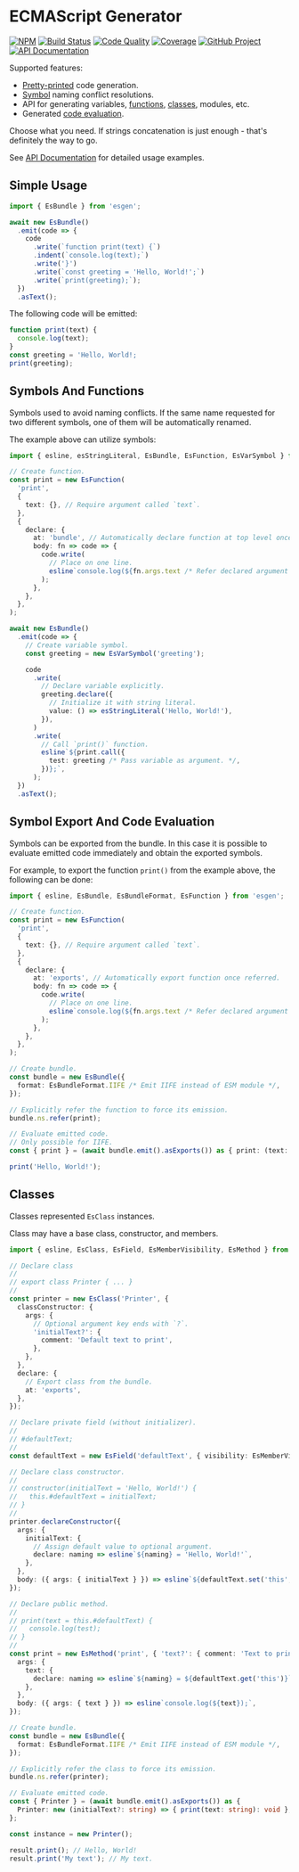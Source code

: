 # ECMAScript Generator

[![NPM][npm-image]][npm-url]
[![Build Status][build-status-img]][build-status-link]
[![Code Quality][quality-img]][quality-link]
[![Coverage][coverage-img]][coverage-link]
[![GitHub Project][github-image]][github-url]
[![API Documentation][api-docs-image]][api documentation]

Supported features:

- [Pretty-printed] code generation.
- [Symbol] naming conflict resolutions.
- API for generating variables, [functions], [classes], modules, etc.
- Generated [code evaluation].

Choose what you need. If strings concatenation is just enough - that's definitely the way to go.

See [API Documentation] for detailed usage examples.

[npm-image]: https://img.shields.io/npm/v/esgen.svg?logo=npm
[npm-url]: https://www.npmjs.com/package/esgen
[build-status-img]: https://github.com/run-z/esgen/workflows/Build/badge.svg
[build-status-link]: https://github.com/run-z/esgen/actions?query=workflow:Build
[quality-img]: https://app.codacy.com/project/badge/Grade/da92c27a5c3445c58dfa346b1307cb85
[quality-link]: https://app.codacy.com/gh/run-z/esgen/dashboard?utm_source=gh&utm_medium=referral&utm_content=&utm_campaign=Badge_grade
[coverage-img]: https://app.codacy.com/project/badge/Coverage/da92c27a5c3445c58dfa346b1307cb85
[coverage-link]: https://www.codacy.com/gh/run-z/esgen/dashboard?utm_source=github.com&utm_medium=referral&utm_content=run-z/esgen&utm_campaign=Badge_Coverage
[github-image]: https://img.shields.io/static/v1?logo=github&label=GitHub&message=project&color=informational
[github-url]: https://github.com/run-z/esgen
[api-docs-image]: https://img.shields.io/static/v1?logo=typescript&label=API&message=docs&color=informational
[API documentation]: https://run-z.github.io/esgen/
[explanation]: https://github.com/run-z/esgen/blob/master/doc/explanation.md
[URI charge]: https://github.com/run-z/esgen/blob/master/doc/uri-charge-format.md

## Simple Usage

[pretty-printed]: #simple-usage

```typescript
import { EsBundle } from 'esgen';

await new EsBundle()
  .emit(code => {
    code
      .write(`function print(text) {`)
      .indent(`console.log(text);`)
      .write('}')
      .write(`const greeting = 'Hello, World!';`)
      .write(`print(greeting);`);
  })
  .asText();
```

The following code will be emitted:

```javascript
function print(text) {
  console.log(text);
}
const greeting = 'Hello, World!;
print(greeting);
```

## Symbols And Functions

[symbol]: #symbols-and-functions
[functions]: #symbols-and-functions

Symbols used to avoid naming conflicts. If the same name requested for two different symbols, one of them will be
automatically renamed.

The example above can utilize symbols:

```typescript
import { esline, esStringLiteral, EsBundle, EsFunction, EsVarSymbol } from 'esgen';

// Create function.
const print = new EsFunction(
  'print',
  {
    text: {}, // Require argument called `text`.
  },
  {
    declare: {
      at: 'bundle', // Automatically declare function at top level once referred.
      body: fn => code => {
        code.write(
          // Place on one line.
          esline`console.log(${fn.args.text /* Refer declared argument symbol */});`,
        );
      },
    },
  },
);

await new EsBundle()
  .emit(code => {
    // Create variable symbol.
    const greeting = new EsVarSymbol('greeting');

    code
      .write(
        // Declare variable explicitly.
        greeting.declare({
          // Initialize it with string literal.
          value: () => esStringLiteral('Hello, World!'),
        }),
      )
      .write(
        // Call `print()` function.
        esline`${print.call({
          test: greeting /* Pass variable as argument. */,
        })};`,
      );
  })
  .asText();
```

## Symbol Export And Code Evaluation

[code evaluation]: #symbol-export-and-code-evaluation

Symbols can be exported from the bundle. In this case it is possible to evaluate emitted code immediately and obtain
the exported symbols.

For example, to export the function `print()` from the example above, the following can be done:

```typescript
import { esline, EsBundle, EsBundleFormat, EsFunction } from 'esgen';

// Create function.
const print = new EsFunction(
  'print',
  {
    text: {}, // Require argument called `text`.
  },
  {
    declare: {
      at: 'exports', // Automatically export function once referred.
      body: fn => code => {
        code.write(
          // Place on one line.
          esline`console.log(${fn.args.text /* Refer declared argument symbol */});`,
        );
      },
    },
  },
);

// Create bundle.
const bundle = new EsBundle({
  format: EsBundleFormat.IIFE /* Emit IIFE instead of ESM module */,
});

// Explicitly refer the function to force its emission.
bundle.ns.refer(print);

// Evaluate emitted code.
// Only possible for IIFE.
const { print } = (await bundle.emit().asExports()) as { print: (text: string) => void };

print('Hello, World!');
```

## Classes

[classes]: #classes

Classes represented `EsClass` instances.

Class may have a base class, constructor, and members.

```typescript
import { esline, EsClass, EsField, EsMemberVisibility, EsMethod } from 'esgen';

// Declare class
//
// export class Printer { ... }
//
const printer = new EsClass('Printer', {
  classConstructor: {
    args: {
      // Optional argument key ends with `?`.
      'initialText?': {
        comment: 'Default text to print',
      },
    },
  },
  declare: {
    // Export class from the bundle.
    at: 'exports',
  },
});

// Declare private field (without initializer).
//
// #defaultText;
//
const defaultText = new EsField('defaultText', { visibility: EsMemberVisibility.Private }).declareIn(printer);

// Declare class constructor.
//
// constructor(initialText = 'Hello, World!') {
//   this.#defaultText = initialText;
// }
//
printer.declareConstructor({
  args: {
    initialText: {
      // Assign default value to optional argument.
      declare: naming => esline`${naming} = 'Hello, World!'`,
    },
  },
  body: ({ args: { initialText } }) => esline`${defaultText.set('this', initialText)};`,
});

// Declare public method.
//
// print(text = this.#defaultText) {
//   console.log(test);
// }
//
const print = new EsMethod('print', { 'text?': { comment: 'Text to print' } }).declareIn(printer, {
  args: {
    text: {
      declare: naming => esline`${naming} = ${defaultText.get('this')}`,
    },
  },
  body: ({ args: { text } }) => esline`console.log(${text});`,
});

// Create bundle.
const bundle = new EsBundle({
  format: EsBundleFormat.IIFE /* Emit IIFE instead of ESM module */,
});

// Explicitly refer the class to force its emission.
bundle.ns.refer(printer);

// Evaluate emitted code.
const { Printer } = (await bundle.emit().asExports()) as {
  Printer: new (initialText?: string) => { print(text: string): void };
};

const instance = new Printer();

result.print(); // Hello, World!
result.print('My text'); // My text.
```
